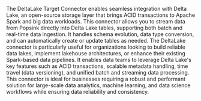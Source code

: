 The DeltaLake Target Connector enables seamless integration with Delta Lake, an open-source storage layer that brings ACID transactions to Apache Spark and big data workloads. This connector allows you to stream data from Popsink directly into Delta Lake tables, supporting both batch and real-time data ingestion. It handles schema evolution, data type conversion, and can automatically create or update tables as needed. The DeltaLake connector is particularly useful for organizations looking to build reliable data lakes, implement lakehouse architectures, or enhance their existing Spark-based data pipelines. It enables data teams to leverage Delta Lake's key features such as ACID transactions, scalable metadata handling, time travel (data versioning), and unified batch and streaming data processing. This connector is ideal for businesses requiring a robust and performant solution for large-scale data analytics, machine learning, and data science workflows while ensuring data reliability and consistency.
